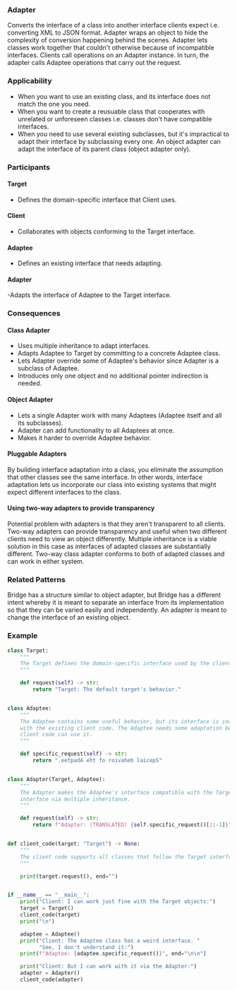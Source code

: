 ### Adapter

Converts the interface of a class into another interface clients expect i.e. converting XML to JSON format. Adapter wraps an object to hide the complexity of conversion happening behind the scenes. Adapter lets classes work together that couldn't otherwise because of incompatible interfaces. Clients call operations on an Adapter instance. In turn, the adapter calls Adaptee operations that carry out the request.

### Applicability

- When you want to use an existing class, and its interface does not match the one you need.
- When you want to create a reusuable class that cooperates with unrelated or unforeseen classes i.e. classes don't have compatible interfaces.
- When you need to use several existing subclasses, but it's impractical to adapt their interface by subclassing every one. An object adapter can adapt the interface of its parent class (object adapter only).

### Participants

#### Target

- Defines the domain-specific interface that Client uses.

#### Client

- Collaborates with objects conforming to the Target interface.

#### Adaptee

- Defines an existing interface that needs adapting.

#### Adapter

-Adapts the interface of Adaptee to the Target interface.

### Consequences

#### Class Adapter

- Uses multiple inheritance to adapt interfaces.
- Adapts Adaptee to Target by committing to a concrete Adaptee class.
- Lets Adapter override some of Adaptee's behavior since Adapter is a subclass of Adaptee.
- Introduces only one object and no additional pointer indirection is needed.

#### Object Adapter

- Lets a single Adapter work with many Adaptees (Adaptee itself and all its subclasses).
- Adapter can add functionality to all Adaptees at once.
- Makes it harder to override Adaptee behavior.

#### Pluggable Adapters

By building interface adaptation into a class, you eliminate the assumption that other classes see the same interface. In other words, interface adaptation lets us incorporate our class into existing systems that might expect different interfaces to the class.

#### Using two-way adapters to provide transparency

Potential problem with adapters is that they aren't transparent to all clients. Two-way adapters can provide transparency and useful when two different clients need to view an object differently. Multiple inheritance is a viable solution in this case as interfaces of adapted classes are substantially different. Two-way class adapter conforms to both of adapted classes and can work in either system.

### Related Patterns

Bridge has a structure similar to object adapter, but Bridge has a different intent whereby it is meant to separate an interface from its implementation so that they can be varied easily and independently. An adapter is meant to change the interface of an existing object.

### Example

```py
class Target:
    """
    The Target defines the domain-specific interface used by the client code.
    """

    def request(self) -> str:
        return "Target: The default target's behavior."


class Adaptee:
    """
    The Adaptee contains some useful behavior, but its interface is incompatible
    with the existing client code. The Adaptee needs some adaptation before the
    client code can use it.
    """

    def specific_request(self) -> str:
        return ".eetpadA eht fo roivaheb laicepS"


class Adapter(Target, Adaptee):
    """
    The Adapter makes the Adaptee's interface compatible with the Target's
    interface via multiple inheritance.
    """

    def request(self) -> str:
        return f"Adapter: (TRANSLATED) {self.specific_request()[::-1]}"


def client_code(target: "Target") -> None:
    """
    The client code supports all classes that follow the Target interface.
    """

    print(target.request(), end="")


if __name__ == "__main__":
    print("Client: I can work just fine with the Target objects:")
    target = Target()
    client_code(target)
    print("\n")

    adaptee = Adaptee()
    print("Client: The Adaptee class has a weird interface. "
          "See, I don't understand it:")
    print(f"Adaptee: {adaptee.specific_request()}", end="\n\n")

    print("Client: But I can work with it via the Adapter:")
    adapter = Adapter()
    client_code(adapter)
```
